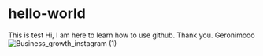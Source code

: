 # hello-world
This is test
Hi, I am here to learn how to use github.
Thank you. Geronimooo
![Business_growth_instagram (1)](https://user-images.githubusercontent.com/53808655/77431713-850fa980-6df6-11ea-8789-1e29b96bec45.png)

